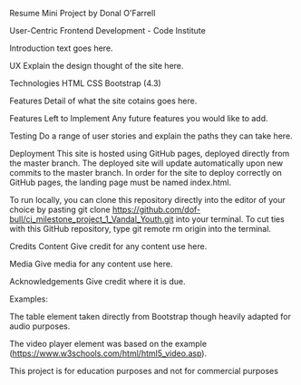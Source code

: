 Resume Mini Project
by Donal O'Farrell

User-Centric Frontend Development - Code Institute

Introduction text goes here.

UX
Explain the design thought of the site here.

Technologies
HTML
CSS
Bootstrap (4.3)

Features
Detail of what the site cotains goes here.

Features Left to Implement
Any future features you would like to add.

Testing
Do a range of user stories and explain the paths they can take here.

Deployment
This site is hosted using GitHub pages, deployed directly from the master branch. The deployed site will update automatically upon new commits to the master branch. In order for the site to deploy correctly on GitHub pages, the landing page must be named index.html.

To run locally, you can clone this repository directly into the editor of your choice by pasting git clone https://github.com/dof-bull/ci_milestone_project_1_Vandal_Youth.git into your terminal. To cut ties with this GitHub repository, type git remote rm origin into the terminal.

Credits
Content
Give credit for any content use here.

Media
Give media for any content use here.

Acknowledgements
Give credit where it is due.

Examples:

The table element taken directly from Bootstrap though heavily adapted for audio purposes.

The video player element was based on the example (https://www.w3schools.com/html/html5_video.asp).

This project is for education purposes and not for commercial purposes
